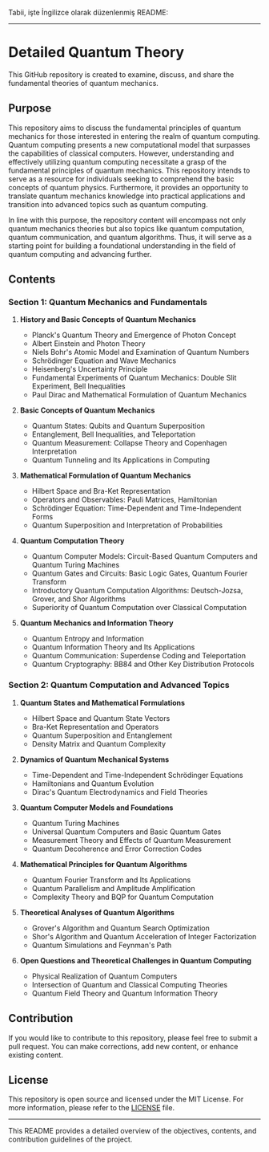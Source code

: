 Tabii, işte İngilizce olarak düzenlenmiş README:

---

# Detailed Quantum Theory

This GitHub repository is created to examine, discuss, and share the fundamental theories of quantum mechanics.

## Purpose

This repository aims to discuss the fundamental principles of quantum mechanics for those interested in entering the realm of quantum computing. Quantum computing presents a new computational model that surpasses the capabilities of classical computers. However, understanding and effectively utilizing quantum computing necessitate a grasp of the fundamental principles of quantum mechanics. This repository intends to serve as a resource for individuals seeking to comprehend the basic concepts of quantum physics. Furthermore, it provides an opportunity to translate quantum mechanics knowledge into practical applications and transition into advanced topics such as quantum computing.

In line with this purpose, the repository content will encompass not only quantum mechanics theories but also topics like quantum computation, quantum communication, and quantum algorithms. Thus, it will serve as a starting point for building a foundational understanding in the field of quantum computing and advancing further.

## Contents

### Section 1: Quantum Mechanics and Fundamentals

1. **History and Basic Concepts of Quantum Mechanics**
   - Planck's Quantum Theory and Emergence of Photon Concept
   - Albert Einstein and Photon Theory
   - Niels Bohr's Atomic Model and Examination of Quantum Numbers
   - Schrödinger Equation and Wave Mechanics
   - Heisenberg's Uncertainty Principle
   - Fundamental Experiments of Quantum Mechanics: Double Slit Experiment, Bell Inequalities
   - Paul Dirac and Mathematical Formulation of Quantum Mechanics

2. **Basic Concepts of Quantum Mechanics**
   - Quantum States: Qubits and Quantum Superposition
   - Entanglement, Bell Inequalities, and Teleportation
   - Quantum Measurement: Collapse Theory and Copenhagen Interpretation
   - Quantum Tunneling and Its Applications in Computing

3. **Mathematical Formulation of Quantum Mechanics**
   - Hilbert Space and Bra-Ket Representation
   - Operators and Observables: Pauli Matrices, Hamiltonian
   - Schrödinger Equation: Time-Dependent and Time-Independent Forms
   - Quantum Superposition and Interpretation of Probabilities

4. **Quantum Computation Theory**
   - Quantum Computer Models: Circuit-Based Quantum Computers and Quantum Turing Machines
   - Quantum Gates and Circuits: Basic Logic Gates, Quantum Fourier Transform
   - Introductory Quantum Computation Algorithms: Deutsch-Jozsa, Grover, and Shor Algorithms
   - Superiority of Quantum Computation over Classical Computation

5. **Quantum Mechanics and Information Theory**
   - Quantum Entropy and Information
   - Quantum Information Theory and Its Applications
   - Quantum Communication: Superdense Coding and Teleportation
   - Quantum Cryptography: BB84 and Other Key Distribution Protocols

### Section 2: Quantum Computation and Advanced Topics

1. **Quantum States and Mathematical Formulations**
   - Hilbert Space and Quantum State Vectors
   - Bra-Ket Representation and Operators
   - Quantum Superposition and Entanglement
   - Density Matrix and Quantum Complexity

2. **Dynamics of Quantum Mechanical Systems**
   - Time-Dependent and Time-Independent Schrödinger Equations
   - Hamiltonians and Quantum Evolution
   - Dirac's Quantum Electrodynamics and Field Theories

3. **Quantum Computer Models and Foundations**
   - Quantum Turing Machines
   - Universal Quantum Computers and Basic Quantum Gates
   - Measurement Theory and Effects of Quantum Measurement
   - Quantum Decoherence and Error Correction Codes

4. **Mathematical Principles for Quantum Algorithms**
   - Quantum Fourier Transform and Its Applications
   - Quantum Parallelism and Amplitude Amplification
   - Complexity Theory and BQP for Quantum Computation

5. **Theoretical Analyses of Quantum Algorithms**
   - Grover's Algorithm and Quantum Search Optimization
   - Shor's Algorithm and Quantum Acceleration of Integer Factorization
   - Quantum Simulations and Feynman's Path

6. **Open Questions and Theoretical Challenges in Quantum Computing**
   - Physical Realization of Quantum Computers
   - Intersection of Quantum and Classical Computing Theories
   - Quantum Field Theory and Quantum Information Theory

## Contribution

If you would like to contribute to this repository, please feel free to submit a pull request. You can make corrections, add new content, or enhance existing content.

## License

This repository is open source and licensed under the MIT License. For more information, please refer to the [LICENSE](LICENSE) file.

---

This README provides a detailed overview of the objectives, contents, and contribution guidelines of the project.

